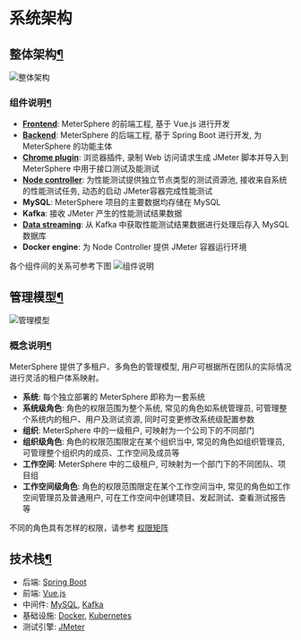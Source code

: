 # 系统架构

## 整体架构[¶](https://metersphere.io/docs/system_arch/#_1)

![整体架构](https://metersphere.io/docs/img/system-arch.png)

### 组件说明[¶](https://metersphere.io/docs/system_arch/#_2)

- **[Frontend](https://github.com/metersphere/metersphere)**: MeterSphere 的前端工程, 基于 Vue.js 进行开发
- **[Backend](https://github.com/metersphere/metersphere)**: MeterSphere 的后端工程, 基于 Spring Boot 进行开发, 为 MeterSphere 的功能主体
- **[Chrome plugin](https://github.com/metersphere/chrome-extensions)**: 浏览器插件, 录制 Web 访问请求生成 JMeter 脚本并导入到 MeterSphere 中用于接口测试及能测试
- **[Node controller](https://github.com/metersphere/node-controller)**: 为性能测试提供独立节点类型的测试资源池, 接收来自系统的性能测试任务, 动态的启动 JMeter容器完成性能测试
- **MySQL**: MeterSphere 项目的主要数据均存储在 MySQL
- **Kafka**: 接收 JMeter 产生的性能测试结果数据
- **[Data streaming](https://github.com/metersphere/data-streaming)**: 从 Kafka 中获取性能测试结果数据进行处理后存入 MySQL 数据库
- **Docker engine**: 为 Node Controller 提供 JMeter 容器运行环境

各个组件间的关系可参考下图 ![组件说明](https://metersphere.io/docs/img/components.png)

## 管理模型[¶](https://metersphere.io/docs/system_arch/#_3)

![管理模型](https://metersphere.io/docs/img/management-model.png)

### 概念说明[¶](https://metersphere.io/docs/system_arch/#_4)

MeterSphere 提供了多租户、多角色的管理模型, 用户可根据所在团队的实际情况进行灵活的租户体系映射。

- **系统**: 每个独立部署的 MeterSphere 即称为一套系统
- **系统级角色**: 角色的权限范围为整个系统, 常见的角色如系统管理员, 可管理整个系统内的租户、用户及测试资源, 同时可变更修改系统级配置参数
- **组织**: MeterSphere 中的一级租户, 可映射为一个公司下的不同部门
- **组织级角色**: 角色的权限范围限定在某个组织当中, 常见的角色如组织管理员, 可管理整个组织内的成员、工作空间及成员等
- **工作空间**: MeterSphere 中的二级租户, 可映射为一个部门下的不同团队、项目组
- **工作空间级角色**: 角色的权限范围限定在某个工作空间当中, 常见的角色如工作空间管理员及普通用户, 可在工作空间中创建项目、发起测试、查看测试报告等

不同的角色具有怎样的权限，请参考 [权限矩阵](https://metersphere.io/docs/user_manual/access_matrix/)

## 技术栈[¶](https://metersphere.io/docs/system_arch/#_5)

- 后端: [Spring Boot](https://www.tutorialspoint.com/spring_boot/spring_boot_introduction.htm)
- 前端: [Vue.js](https://vuejs.org/)
- 中间件: [MySQL](https://www.mysql.com/), [Kafka](https://kafka.apache.org/)
- 基础设施: [Docker](https://www.docker.com/), [Kubernetes](https://kubernetes.io/)
- 测试引擎: [JMeter](https://jmeter.apache.org/)